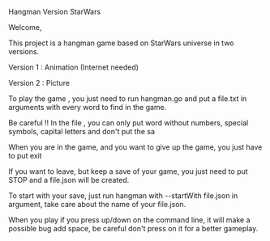 Hangman Version StarWars

Welcome,

This project is a hangman game based on StarWars universe in two versions.

Version 1 : Animation (Internet needed)

Version 2 : Picture

To play the game , you just need to run hangman.go and put a file.txt in arguments with every word to find in the game.

Be careful !! In the file , you can only put word without numbers, special symbols, capital letters and don't put the sa

When you are in the game, and you want to give up the game, you just have to put exit 

If you want to leave, but keep a save of your game, you just need to put STOP and a file.json will be created.

To start with your save, just run hangman with --startWith file.json in argument, take care about the name of your file.json.

When you play if you press up/down on the command line, it will make a possible bug add space, be careful don't press on it for a better gameplay.
